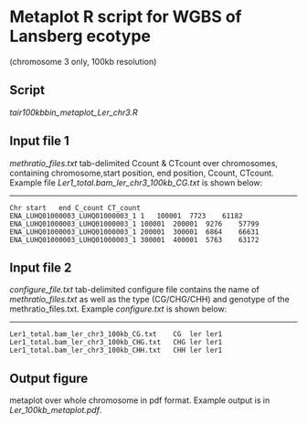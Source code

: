 # Metaplot R script for WGBS of Lansberg ecotype 
(chromosome 3 only, 100kb resolution)

## Script
*tair100kbbin_metaplot_Ler_chr3.R*

## Input file 1
*methratio_files.txt*
tab-delimited
Ccount & CTcount over chromosomes,  containing chromosome,start position, end position, Ccount, CTcount. 
Example file *Ler1_total.bam_ler_chr3_100kb_CG.txt* is shown below: 

---
```
Chr	start	end	C_count	CT_count
ENA_LUHQ01000003_LUHQ01000003_1	1	100001	7723	61182
ENA_LUHQ01000003_LUHQ01000003_1	100001	200001	9276	57799
ENA_LUHQ01000003_LUHQ01000003_1	200001	300001	6864	66631
ENA_LUHQ01000003_LUHQ01000003_1	300001	400001	5763	63172
```
## Input file 2

*configure_file.txt*
tab-delimited
configure file contains the name of *methratio_files.txt* as well as the type (CG/CHG/CHH) and genotype of the methratio_files.txt.
Example *configure.txt* is shown below: 

---
```
Ler1_total.bam_ler_chr3_100kb_CG.txt	CG	ler	ler1
Ler1_total.bam_ler_chr3_100kb_CHG.txt	CHG	ler	ler1
Ler1_total.bam_ler_chr3_100kb_CHH.txt	CHH	ler	ler1
```
## Output figure
metaplot over whole chromosome in pdf format.
Example output is in *Ler_100kb_metaplot.pdf*.
